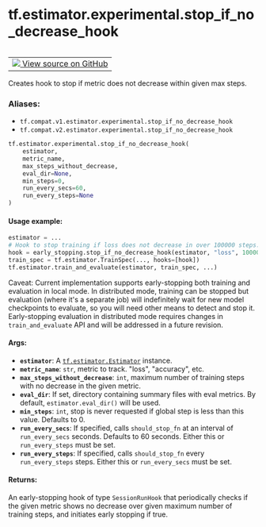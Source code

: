 <div itemscope itemtype="http://developers.google.com/ReferenceObject">
<meta itemprop="name" content="tf.estimator.experimental.stop_if_no_decrease_hook" />
<meta itemprop="path" content="Stable" />
</div>

# tf.estimator.experimental.stop_if_no_decrease_hook

<!-- Insert buttons -->

<table class="tfo-notebook-buttons tfo-api" align="left">

<td>
  <a target="_blank" href="https://github.com/tensorflow/estimator/tree/master/tensorflow_estimator/python/estimator/early_stopping.py">
    <img src="https://www.tensorflow.org/images/GitHub-Mark-32px.png" />
    View source on GitHub
  </a>
</td></table>



<!-- Start diff -->
Creates hook to stop if metric does not decrease within given max steps.

### Aliases:

* `tf.compat.v1.estimator.experimental.stop_if_no_decrease_hook`
* `tf.compat.v2.estimator.experimental.stop_if_no_decrease_hook`


``` python
tf.estimator.experimental.stop_if_no_decrease_hook(
    estimator,
    metric_name,
    max_steps_without_decrease,
    eval_dir=None,
    min_steps=0,
    run_every_secs=60,
    run_every_steps=None
)
```



<!-- Placeholder for "Used in" -->


#### Usage example:



```python
estimator = ...
# Hook to stop training if loss does not decrease in over 100000 steps.
hook = early_stopping.stop_if_no_decrease_hook(estimator, "loss", 100000)
train_spec = tf.estimator.TrainSpec(..., hooks=[hook])
tf.estimator.train_and_evaluate(estimator, train_spec, ...)
```

Caveat: Current implementation supports early-stopping both training and
evaluation in local mode. In distributed mode, training can be stopped but
evaluation (where it's a separate job) will indefinitely wait for new model
checkpoints to evaluate, so you will need other means to detect and stop it.
Early-stopping evaluation in distributed mode requires changes in
`train_and_evaluate` API and will be addressed in a future revision.

#### Args:


* <b>`estimator`</b>: A <a href="../../../tf/estimator/Estimator.md"><code>tf.estimator.Estimator</code></a> instance.
* <b>`metric_name`</b>: `str`, metric to track. "loss", "accuracy", etc.
* <b>`max_steps_without_decrease`</b>: `int`, maximum number of training steps with no
  decrease in the given metric.
* <b>`eval_dir`</b>: If set, directory containing summary files with eval metrics. By
  default, `estimator.eval_dir()` will be used.
* <b>`min_steps`</b>: `int`, stop is never requested if global step is less than this
  value. Defaults to 0.
* <b>`run_every_secs`</b>: If specified, calls `should_stop_fn` at an interval of
  `run_every_secs` seconds. Defaults to 60 seconds. Either this or
  `run_every_steps` must be set.
* <b>`run_every_steps`</b>: If specified, calls `should_stop_fn` every
  `run_every_steps` steps. Either this or `run_every_secs` must be set.


#### Returns:

An early-stopping hook of type `SessionRunHook` that periodically checks
if the given metric shows no decrease over given maximum number of
training steps, and initiates early stopping if true.
